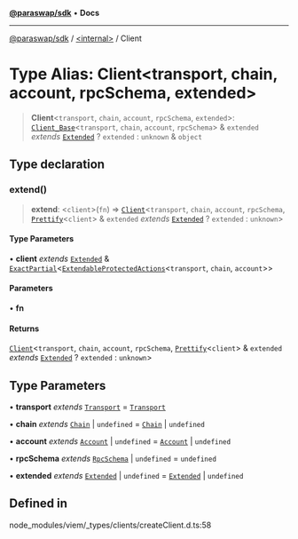 [**@paraswap/sdk**](../../README.md) • **Docs**

***

[@paraswap/sdk](../../globals.md) / [\<internal\>](../README.md) / Client

# Type Alias: Client\<transport, chain, account, rpcSchema, extended\>

> **Client**\<`transport`, `chain`, `account`, `rpcSchema`, `extended`\>: [`Client_Base`](Client_Base.md)\<`transport`, `chain`, `account`, `rpcSchema`\> & `extended` *extends* [`Extended`](Extended.md) ? `extended` : `unknown` & `object`

## Type declaration

### extend()

> **extend**: \<`client`\>(`fn`) => [`Client`](Client.md)\<`transport`, `chain`, `account`, `rpcSchema`, [`Prettify`](Prettify.md)\<`client`\> & `extended` *extends* [`Extended`](Extended.md) ? `extended` : `unknown`\>

#### Type Parameters

• **client** *extends* [`Extended`](Extended.md) & [`ExactPartial`](ExactPartial.md)\<[`ExtendableProtectedActions`](ExtendableProtectedActions.md)\<`transport`, `chain`, `account`\>\>

#### Parameters

• **fn**

#### Returns

[`Client`](Client.md)\<`transport`, `chain`, `account`, `rpcSchema`, [`Prettify`](Prettify.md)\<`client`\> & `extended` *extends* [`Extended`](Extended.md) ? `extended` : `unknown`\>

## Type Parameters

• **transport** *extends* [`Transport`](Transport.md) = [`Transport`](Transport.md)

• **chain** *extends* [`Chain`](Chain.md) \| `undefined` = [`Chain`](Chain.md) \| `undefined`

• **account** *extends* [`Account`](Account.md) \| `undefined` = [`Account`](Account.md) \| `undefined`

• **rpcSchema** *extends* [`RpcSchema`](RpcSchema.md) \| `undefined` = `undefined`

• **extended** *extends* [`Extended`](Extended.md) \| `undefined` = [`Extended`](Extended.md) \| `undefined`

## Defined in

node\_modules/viem/\_types/clients/createClient.d.ts:58
